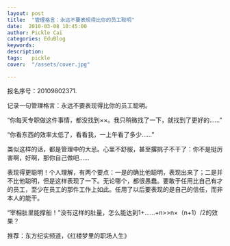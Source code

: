 ```yaml
---
layout: post  
title:  "管理格言：永远不要表现得比你的员工聪明"
date:  2010-03-08 10:45:00
author: Pickle Cai  
categories: EduBlog  
keywords: 
description:   
tags:	pickle   
cover:  "/assets/cover.jpg"  

---
```


报名序号：20109802371.



记录一句管理格言：永远不要表现得比你的员工聪明。



“你每天专职做这件事情，都没找到××。我只稍微找了一下，就找到了更好的……”



“你看东西的效率太低了，看看我，一上午看了多少……”



类似这样的话，都是管理中的大忌。心里不舒服，甚至撂挑子不干了：你不是挺厉害啊，好啊，那你自己做吧……



 



表现得更聪明！个人理解，有两个要点：一是的确比他聪明，表现出来了；二是并不比他聪明，但是这样表现了一下。无论哪个，都很愚蠢。要敢于任用比自己有才的员工，至少在员工的那件工作上如此。任用了以后要表现的是自己的信任，而非本人的能干。



 



“宰相肚里能撑船！”没有这样的肚量，怎么能达到1+……+n>>n×（n+1）/2的效果？



 



推荐：东方纪实频道，《红楼梦里的职场人生》

		

		    

